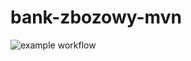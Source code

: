 # bank-zbozowy-mvn
![example workflow](https://github.com/Strolluj-Trolla/bank-zbozowy-mvn/actions/workflows/ci.yml/badge.svg)
